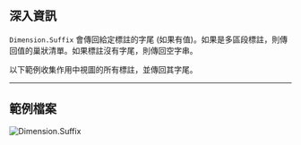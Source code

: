 ## 深入資訊
`Dimension.Suffix` 會傳回給定標註的字尾 (如果有值)。如果是多區段標註，則傳回值的巢狀清單。如果標註沒有字尾，則傳回空字串。

以下範例收集作用中視圖的所有標註，並傳回其字尾。
___
## 範例檔案

![Dimension.Suffix](./Revit.Elements.Dimension.Suffix_img.jpg)
